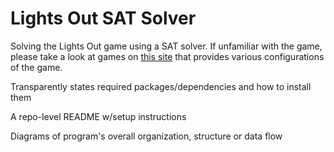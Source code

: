 # Lights Out SAT Solver
Solving the Lights Out game using a SAT solver. If unfamiliar with the game, please take a look at games on [this site](https://www.geogebra.org/m/JexnDJpt) that provides various configurations of the game. 

Transparently states required packages/dependencies and how to install them

A repo-level README w/setup instructions

Diagrams of program's overall organization, structure or data flow
